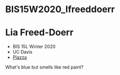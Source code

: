 # BIS15W2020_lfreeddoerr
# Lia Freed-Doerr

+ BIS 15L Winter 2020
+ UC Davis
+ [Piazza](https://piazza.com/class/k59oo69ento46c)

What's blue but smells like red paint?
